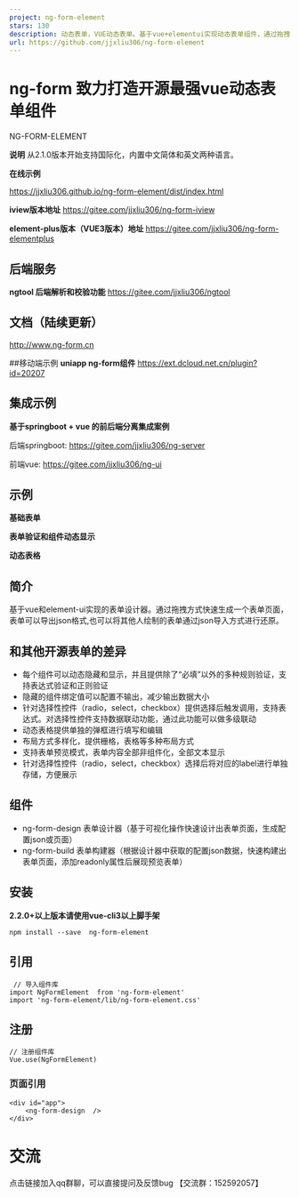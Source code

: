 ```yaml
---
project: ng-form-element
stars: 130
description: 动态表单，VUE动态表单。基于vue+elementui实现动态表单组件，通过拖拽组件到面板即可实现一个表单。支持各个组件的动态隐藏显示，动态表格弹窗式维护。致力打造开源最强vue动态表单组件，持续维护。
url: https://github.com/jjxliu306/ng-form-element
---
```


ng-form 致力打造开源最强vue动态表单组件
=========================

NG-FORM-ELEMENT

**说明** 从2.1.0版本开始支持国际化，内置中文简体和英文两种语言。

**在线示例**

https://jjxliu306.github.io/ng-form-element/dist/index.html

**iview版本地址** https://gitee.com/jjxliu306/ng-form-iview

**element-plus版本（VUE3版本）地址** https://gitee.com/jjxliu306/ng-form-elementplus

后端服务
----

**ngtool 后端解析和校验功能** https://gitee.com/jjxliu306/ngtool

文档（陆续更新）
--------

http://www.ng-form.cn

##移动端示例 **uniapp ng-form组件** https://ext.dcloud.net.cn/plugin?id=20207

集成示例
----

**基于springboot + vue 的前后端分离集成案例**

后端springboot: https://gitee.com/jjxliu306/ng-server

前端vue: https://gitee.com/jjxliu306/ng-ui

示例
--

**基础表单**

**表单验证和组件动态显示**

**动态表格**

简介
--

基于vue和element-ui实现的表单设计器。通过拖拽方式快速生成一个表单页面，表单可以导出json格式,也可以将其他人绘制的表单通过json导入方式进行还原。

和其他开源表单的差异
----------

-   每个组件可以动态隐藏和显示，并且提供除了“必填”以外的多种规则验证，支持表达式验证和正则验证
-   隐藏的组件绑定值可以配置不输出，减少输出数据大小
-   针对选择性控件（radio，select，checkbox）提供选择后触发调用，支持表达式。对选择性控件支持数据联动功能，通过此功能可以做多级联动
-   动态表格提供单独的弹框进行填写和编辑
-   布局方式多样化，提供栅格，表格等多种布局方式
-   支持表单预览模式，表单内容全部非组件化，全部文本显示
-   针对选择性控件（radio，select，checkbox）选择后将对应的label进行单独存储，方便展示

组件
--

-   ng-form-design 表单设计器（基于可视化操作快速设计出表单页面，生成配置json或页面）
-   ng-form-build 表单构建器（根据设计器中获取的配置json数据，快速构建出表单页面，添加readonly属性后展现预览表单）

安装
--

**2.2.0+以上版本请使用vue-cli3以上脚手架**

```
npm install --save  ng-form-element

```

引用
--

```
 // 导入组件库
import NgFormElement  from 'ng-form-element'
import 'ng-form-element/lib/ng-form-element.css'
```

注册
--

```
// 注册组件库
Vue.use(NgFormElement) 

```

### 页面引用

```
<div id="app"> 
    <ng-form-design  />
</div>
```

交流
==

点击链接加入qq群聊，可以直接提问及反馈bug 【交流群：152592057】
